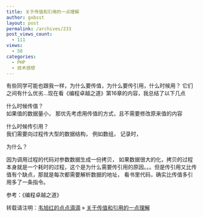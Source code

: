 ```yaml
---
title: 关于传值和引用的一点理解
author: gxbsst
layout: post
permalink: /archives/233
post_views_count:
  - 111
views:
  - 58
categories:
  - PHP
  - 技术感想
---
```

有些同学可能也跟我一样，为什么要传值，为什么要传引用，什么时候用？ 它们之间有什么优劣&#8230;现在看《编程卓越之道》第16章的内容，我总结了以下几点

什么时候传值？  
如果值的数据量小， 那优先考虑用传值的方式，且不需要修改原来值的内容

什么时候传引用？  
我们需要向过程传大型的数据结构， 例如数组， 记录时，

为什么？

因为调用过程的代码对参数数据生成一份拷贝， 如果数据很大的化，拷贝的过程本身就是一个耗时的过程，这个是为什么需要传引用的原因。。。但是传引用又比传值有个缺点，那就是每次都需要解析数据的地址， 看书里代码，确实比传值多引用多了一条指令。

参考：《编程卓越之道》

转载请注明：[韦旭红的点点滴滴][1] &raquo; [关于传值和引用的一点理解][2]

 [1]: http://www.weixuhong.com
 [2]: http://www.weixuhong.com/archives/233